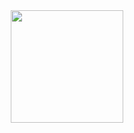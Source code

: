 <!---
<div align="center">
  <a href="https://github.com/alehxalves">
  <img height="180em" src="https://github-readme-stats.vercel.app/api?username=alehxalves&show_icons=true&theme=dark&include_all_commits=true&count_private=true"/>
  <img height="180em" src="https://github-readme-stats.vercel.app/api/top-langs/?username=alehxalves&layout=compact&langs_count=7&theme=dark"/>
</div>
 --->
 <div align="center">
    <a href="https://github.com/Alehxalves/NodeJs">
    <img height ="180em" src="https://github-readme-stats.vercel.app/api/pin/?username=alehxalves&repo=NodeJs&theme=dark"</>
 </div>



